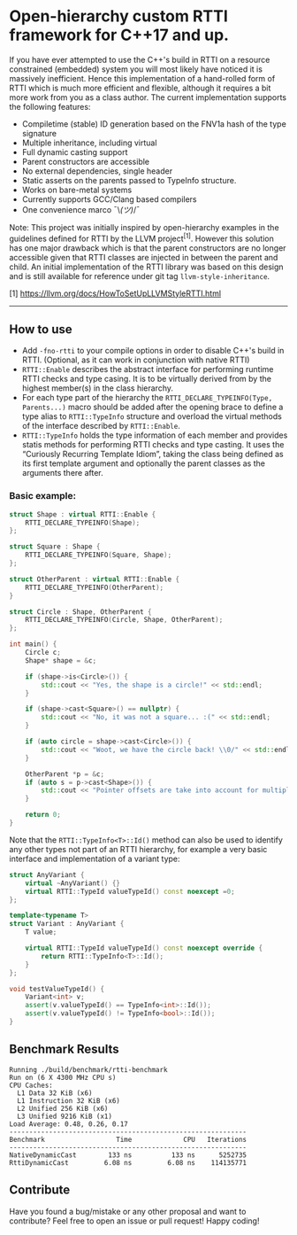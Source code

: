 # Open-hierarchy custom RTTI framework for C++17 and up.

If you have ever attempted to use the C++'s build in RTTI on a resource constrained (embedded) system you will most likely have noticed it is massively inefficient. Hence this implementation of a hand-rolled form of RTTI which is much more efficient and flexible, although it requires a bit more work from you as a class author. The current implementation supports the following features:

 - Compiletime (stable) ID generation based on the FNV1a hash of the type signature
 - Multiple inheritance, including virtual
 - Full dynamic casting support
 - Parent constructors are accessible
 - No external dependencies, single header
 - Static asserts on the parents passed to TypeInfo structure.
 - Works on bare-metal systems
 - Currently supports GCC/Clang based compilers
 - One convenience marco ¯\\_(ツ)_/¯

Note: This project was initially inspired by open-hierarchy examples in the guidelines defined for RTTI by the LLVM project<sup>[1]</sup>. However this solution has one major drawback which is that the parent constructors are no longer accessible given that RTTI classes are injected in between the parent and child. An initial implementation of the RTTI library was based on this design and is still available for reference under git tag `llvm-style-inheritance`.

[1] https://llvm.org/docs/HowToSetUpLLVMStyleRTTI.html

---

## How to use

 - Add `-fno-rtti` to your compile options in order to disable C++'s build in RTTI. (Optional, as it can work in conjunction with native RTTI)
 - `RTTI::Enable` describes the abstract interface for performing runtime RTTI checks and type casing. It is to be virtually derived from by the highest member(s) in the class hierarchy.
 - For each type part of the hierarchy the `RTTI_DECLARE_TYPEINFO(Type, Parents...)` macro should be added after the opening brace to define a type alias to `RTTI::TypeInfo` structure and overload the virtual methods of the interface described by `RTTI::Enable`.
 - `RTTI::TypeInfo` holds the type information of each member and provides statis methods for performing RTTI checks and type casting. It uses the “Curiously Recurring Template Idiom”, taking the class being defined as its first template argument and optionally the parent classes as the arguments there after.

### Basic example:

```c++
struct Shape : virtual RTTI::Enable {
    RTTI_DECLARE_TYPEINFO(Shape);
};

struct Square : Shape {
    RTTI_DECLARE_TYPEINFO(Square, Shape);
};

struct OtherParent : virtual RTTI::Enable {
    RTTI_DECLARE_TYPEINFO(OtherParent);
}

struct Circle : Shape, OtherParent {
    RTTI_DECLARE_TYPEINFO(Circle, Shape, OtherParent);
};

int main() {
    Circle c;
    Shape* shape = &c;

    if (shape->is<Circle>()) {
        std::cout << "Yes, the shape is a circle!" << std::endl;
    }

    if (shape->cast<Square>() == nullptr) {
        std::cout << "No, it was not a square... :(" << std::endl;        
    }

    if (auto circle = shape->cast<Circle>()) {
        std::cout << "Woot, we have the circle back! \\0/" << std::endl;
    }

    OtherParent *p = &c;
    if (auto s = p->cast<Shape>()) {
        std::cout << "Pointer offsets are take into account for multiple inheritance hierarchies." << std::endl;
    }

    return 0;
}

```

Note that the `RTTI::TypeInfo<T>::Id()` method can also be used to identify any other types not part of an RTTI hierarchy, for example a very basic interface and implementation of a variant type:

```c++
struct AnyVariant {
    virtual ~AnyVariant() {}
    virtual RTTI::TypeId valueTypeId() const noexcept =0;
};

template<typename T>
struct Variant : AnyVariant {
    T value;

    virtual RTTI::TypeId valueTypeId() const noexcept override {
        return RTTI::TypeInfo<T>::Id();
    }
};

void testValueTypeId() {
    Variant<int> v;
    assert(v.valueTypeId() == TypeInfo<int>::Id());
    assert(v.valueTypeId() != TypeInfo<bool>::Id());
}
```

## Benchmark Results

```
Running ./build/benchmark/rtti-benchmark
Run on (6 X 4300 MHz CPU s)
CPU Caches:
  L1 Data 32 KiB (x6)
  L1 Instruction 32 KiB (x6)
  L2 Unified 256 KiB (x6)
  L3 Unified 9216 KiB (x1)
Load Average: 0.48, 0.26, 0.17
------------------------------------------------------------
Benchmark                  Time             CPU   Iterations
------------------------------------------------------------
NativeDynamicCast        133 ns          133 ns      5252735
RttiDynamicCast         6.08 ns         6.08 ns    114135771
```

## Contribute

Have you found a bug/mistake or any other proposal and want to contribute? Feel free to open an issue or pull request!
Happy coding!
